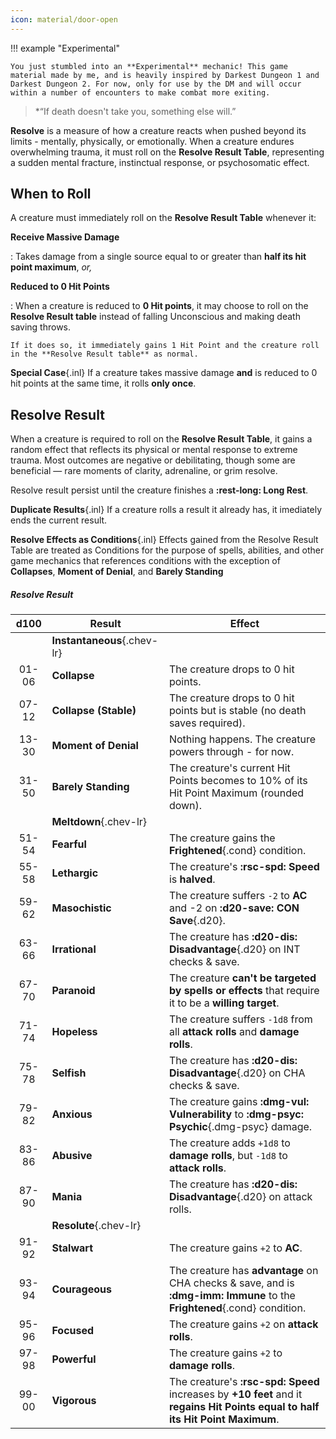 ```yaml
---
icon: material/door-open
---
```


!!! example "Experimental"

    You just stumbled into an **Experimental** mechanic! This game material made by me, and is heavily inspired by Darkest Dungeon 1 and Darkest Dungeon 2. For now, only for use by the DM and will occur within a number of encounters to make combat more exiting.

> *“If death doesn't take you, something else will.”

**Resolve** is a measure of how a creature reacts when pushed beyond its limits - mentally, physically, or emotionally. When a creature endures overwhelming trauma, it must roll on the **Resolve Result Table**, representing a sudden mental fracture, instinctual response, or psychosomatic effect.

## When to Roll

A creature must immediately roll on the **Resolve Result Table** whenever it:

**Receive Massive Damage**

:   Takes damage from a single source equal to or greater than **half its hit point maximum**, *or,*

**Reduced to 0 Hit Points**

:   When a creature is reduced to **0 Hit points**, it may choose to roll on the **Resolve Result table** instead of falling Unconscious and making death saving throws.

    If it does so, it immediately gains 1 Hit Point and the creature roll in the **Resolve Result table** as normal.

**Special Case**{.inl} If a creature takes massive damage **and** is reduced to 0 hit points at the same time, it rolls **only once**.

## Resolve Result

When a creature is required to roll on the **Resolve Result Table**, it gains a random effect that reflects its physical or mental response to extreme trauma. Most outcomes are negative or debilitating, though some are beneficial — rare moments of clarity, adrenaline, or grim resolve.

Resolve result persist until the creature finishes a **:rest-long: Long Rest**.

**Duplicate Results**{.inl} If a creature rolls a result it already has, it imediately ends the current result.

**Resolve Effects as Conditions**{.inl} Effects gained from the Resolve Result Table are treated as Conditions for the purpose of spells, abilities, and other game mechanics that references conditions with the exception of **Collapses**, **Moment of Denial**, and **Barely Standing**

##### Resolve Result

| d100 | Result | Effect |
|:-:|---|---|
| | **Instantaneous**{.chev-lr} | |
| 01-06 | **Collapse** | The creature drops to 0 hit points. |
| 07-12 | **Collapse (Stable)** | The creature drops to 0 hit points but is stable (no death saves required). |
| 13-30 | **Moment of Denial** | Nothing happens. The creature powers through - for now. |
| 31-50 | **Barely Standing** | The creature's current Hit Points becomes to 10% of its Hit Point Maximum (rounded down). |
| | **Meltdown**{.chev-lr} | |
| 51-54 | **Fearful** | The creature gains the **Frightened**{.cond} condition. |
| 55-58 | **Lethargic** | The creature's **:rsc-spd: Speed** is **halved**. |
| 59-62 | **Masochistic** | The creature suffers `-2` to **AC** and -2 on **:d20-save: CON Save**{.d20}. |
| 63-66 | **Irrational** | The creature has **:d20-dis: Disadvantage**{.d20} on INT checks & save. |
| 67-70 | **Paranoid** | The creature **can't be targeted by spells or effects** that require it to be a **willing target**. |
| 71-74 | **Hopeless** | The creature suffers `-1d8` from all **attack rolls** and **damage rolls**. |
| 75-78 | **Selfish** | The creature has **:d20-dis: Disadvantage**{.d20} on CHA checks & save. |
| 79-82 | **Anxious** | The creature gains **:dmg-vul: Vulnerability** to **:dmg-psyc: Psychic**{.dmg-psyc} damage. |
| 83-86 | **Abusive** | The creature adds `+1d8` to **damage rolls**, but `-1d8` to **attack rolls**. |
| 87-90 | **Mania** | The creature has **:d20-dis: Disadvantage**{.d20} on attack rolls. |
| | **Resolute**{.chev-lr} | |
| 91-92 | **Stalwart** | The creature gains `+2` to **AC**. |
| 93-94 | **Courageous** | The creature has **advantage** on CHA checks & save, and is **:dmg-imm: Immune** to the **Frightened**{.cond} condition. |
| 95-96 | **Focused** | The creature gains `+2` on **attack rolls**. |
| 97-98 | **Powerful** | The creature gains `+2` to **damage rolls**. |
| 99-00 | **Vigorous** | The creature's **:rsc-spd: Speed** increases by **+10 feet** and it **regains Hit Points equal to half its Hit Point Maximum**. |